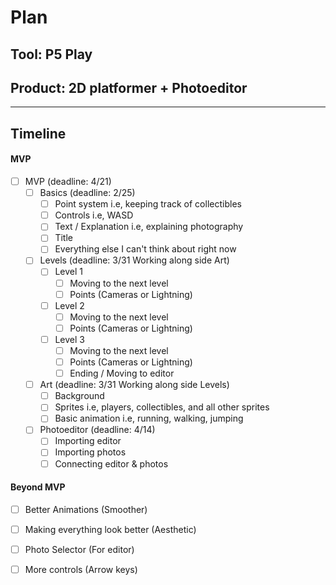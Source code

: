 # Plan

## Tool: P5 Play
## Product: 2D platformer + Photoeditor

---

## Timeline

#### MVP

- [ ] MVP (deadline: 4/21)
  - [ ] Basics (deadline: 2/25)
    - [ ] Point system i.e, keeping track of collectibles 
    - [ ] Controls i.e, WASD
    - [ ] Text / Explanation i.e, explaining photography
    - [ ] Title
    - [ ] Everything else I can't think about right now
  - [ ] Levels (deadline: 3/31 Working along side Art)
    - [ ] Level 1
      - [ ] Moving to the next level
      - [ ] Points (Cameras or Lightning)
    - [ ] Level 2
      - [ ] Moving to the next level
      - [ ] Points (Cameras or Lightning)
    - [ ] Level 3
      - [ ] Moving to the next level
      - [ ] Points (Cameras or Lightning)
      - [ ] Ending / Moving to editor
  - [ ] Art (deadline: 3/31 Working along side Levels)
    - [ ] Background 
    - [ ] Sprites i.e, players, collectibles, and all other sprites
    - [ ] Basic animation i.e, running, walking, jumping
  - [ ] Photoeditor (deadline: 4/14)
    - [ ] Importing editor
    - [ ] Importing photos
    - [ ] Connecting editor & photos

#### Beyond MVP

- [ ] Better Animations (Smoother)
- [ ] Making everything look better (Aesthetic)
- [ ] Photo Selector (For editor)
- [ ] More controls (Arrow keys)


<!-- EXAMPLE

## Tool: APIs
## Product: Green Glass Door riddle app

## Timeline

### MVP

- [ ] Front-end
  - [x] Webpage to collect input from user (deadline: 4/15)
  - [ ] Webpage to display "yes, but a ___ can't" or "no, but a ___ can" (deadline: 5/1)
- [x] Back-end
  - [x] Use regex to test whether or not the word can go through the GGD (deadline: 3/1)
  - [x] Use the Twinword API to find related words (deadline: 3/15)
    - [ ] Iterate through the words until an opposite example can be found (deadline: 4/1)

#### Beyond MVP

- [ ] Use another API to make sure the opposite example is a noun
- [ ] Automate notification of API limit to make sure I don’t exceed free quota
- [ ] A multiple choice quizzer that will test the user’s knowledge of the solution

-->





<!-- DO NOT USE THIS YET

| Name | Glows | Grows |
| -------- | ------- | ------- |
|   |   |
|   |   |
|   |   |
|   |   |
|   |   |
|   |   |

-->
